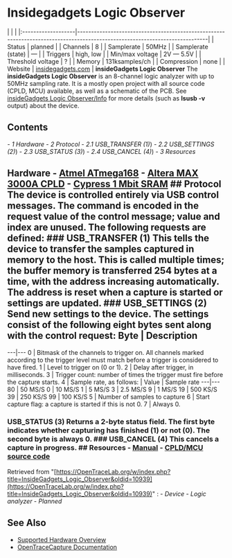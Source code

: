 # Insidegadgets Logic Observer
| | | |:-------------------|-----------------------------------------------------------------------------------------------------------------------------| | Status | planned | | Channels | 8 | | Samplerate | 50MHz | | Samplerate (state) | — | | Triggers | high, low | | Min/max voltage | 2V — 5.5V | | Threshold voltage | ? | | Memory | 131ksamples/ch | | Compression | none | | Website | [insidegadgets.com](https://www.insidegadgets.com/projects/logic-observer/) | **insideGadgets Logic Observer** The **insideGadgets Logic Observer** is an 8-channel logic analyzer with up to 50MHz sampling rate. It is a mostly open project with all source code (CPLD, MCU) available, as well as a schematic of the PCB. See [insideGadgets Logic Observer/Info](https://OpenTraceLab.org/w/index.php?title=InsideGadgets_Logic_Observer/Info&action=edit&redlink=1 "InsideGadgets Logic Observer/Info \(page does not exist\)") for more details (such as **lsusb -v** output) about the device.
## Contents
\- *1 Hardware* \- *2 Protocol* \- *2.1 USB_TRANSFER (1)*) \- *2.2 USB_SETTINGS (2)*) \- *2.3 USB_STATUS (3)*) \- *2.4 USB_CANCEL (4)*) \- *3 Resources*
## Hardware \- [Atmel ATmega168](http://www.atmel.com/devices/atmega168pa.aspx) \- [Altera MAX 3000A CPLD](https://www.altera.com/en_US/pdfs/literature/ds/m3000a.pdf) \- [Cypress 1 Mbit SRAM](http://www.cypress.com/documentation/datasheets/cy7c1018dv33-cy7c1019dv33-1-mbit-128-k-8-static-ram) ## Protocol The device is controlled entirely via USB control messages. The command is encoded in the **request** value of the control message; **value** and **index** are unused. The following requests are defined: ### USB_TRANSFER (1) This tells the device to transfer the samples captured in memory to the host. This is called multiple times; the buffer memory is transferred 254 bytes at a time, with the address increasing automatically. The address is reset when a capture is started or settings are updated. ### USB_SETTINGS (2) Send new settings to the device. The settings consist of the following eight bytes sent along with the control request:  Byte | Description
---|---
0 | Bitmask of the channels to trigger on. All channels marked according to the trigger level must match before a trigger is considered to have fired.
1 | Level to trigger on (0 or 1).
2 | Delay after trigger, in milliseconds.
3 | Trigger count: number of times the trigger must fire before the capture starts.
4 | Sample rate, as follows:  | Value | Sample rate
---|---
80 | 50 MS/S
0 | 10 MS/S
1 | 5 MS/S
3 | 2.5 MS/S
9 | 1 MS/S
19 | 500 KS/S
39 | 250 KS/S
99 | 100 KS/S
5 | Number of samples to capture
6 | Start capture flag: a capture is started if this is not 0.
7 | Always 0.
### USB_STATUS (3) Returns a 2-byte status field. The first byte indicates whether capturing has finished (1) or not (0). The second byte is always 0. ### USB_CANCEL (4) This cancels a capture in progress. ## Resources \- [Manual](https://www.insidegadgets.com/wp-content/uploads/2015/03/Logic_Observer_v1.0_Manual_Rev2.pdf) \- [CPLD/MCU source code](https://www.insidegadgets.com/wp-content/uploads/2015/03/Logic_Observer_v1.0_Rev2.zip)
Retrieved from "[https://OpenTraceLab.org/w/index.php?title=InsideGadgets_Logic_Observer&oldid=10939](https://OpenTraceLab.org/w/index.php?title=InsideGadgets_Logic_Observer&oldid=10939)"
: \- *Device* \- *Logic analyzer* \- *Planned*
## See Also
- [Supported Hardware Overview](../supported-hardware.md)
- [OpenTraceCapture Documentation](../../opentracecapture/overview.md)
